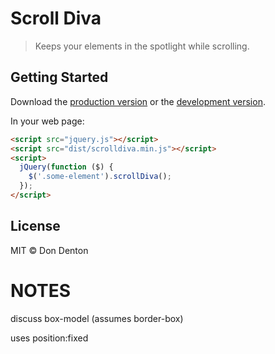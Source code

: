 # Scroll Diva

> Keeps your elements in the spotlight while scrolling.


## Getting Started

Download the [production version][min] or the [development version][max].

[min]: https://raw.githubusercontent.com/happycollision/jquery-scrolldiva/master/dist/jquery.scrolldiva.min.js
[max]: https://raw.githubusercontent.com/happycollision/jquery-scrolldiva/master/dist/jquery.scrolldiva.js

In your web page:

```html
<script src="jquery.js"></script>
<script src="dist/scrolldiva.min.js"></script>
<script>
  jQuery(function ($) {
    $('.some-element').scrollDiva();
  });
</script>
```


## License

MIT © Don Denton


# NOTES

discuss box-model (assumes border-box)

uses position:fixed